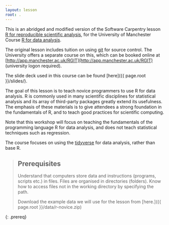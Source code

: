 ```yaml
---
layout: lesson
root: .
---
```



This is an abridged and modified version of the Software Carpentry lesson [R for reproducible scientific analysis](http://swcarpentry.github.io/r-novice-gapminder), for the University of Manchester Course [R for data analysis](https://app.manchester.ac.uk/rrdata).  

The original lesson includes tuition on using [git](https://git-scm.com/) for source control. The University offers a separate course on this, which can be booked online at [http://app.manchester.ac.uk/RGIT](http://app.manchester.ac.uk/RGIT) (university logon required).


The slide deck used in this course can be found [here]({{ page.root }}/slides/).


The goal of this lesson is to teach novice programmers to use R for data analysis. R is commonly used in many scientific disciplines for statistical analysis and its array of third-party packages greatly extend its usefulness.  The emphasis of these materials is to give attendees a strong foundation in the fundamentals of R, and to teach good practices for scientific computing.

Note that this workshop will focus on teaching the fundamentals of the
programming language R for data analysis, and does not teach statistical techniques such as regression.

The course focuses on using the [tidyverse](https://www.tidyverse.org) for data analysis, rather than base R.



> ## Prerequisites
>
> Understand that computers store data and instructions (programs, scripts etc.) in files.
> Files are organised in directories (folders).
> Know how to access files not in the working directory by specifying the path.
> 
> Download the example data we will use for the lesson from [here.]({{ page.root }}/data/r-novice.zip)
>
{: .prereq}
